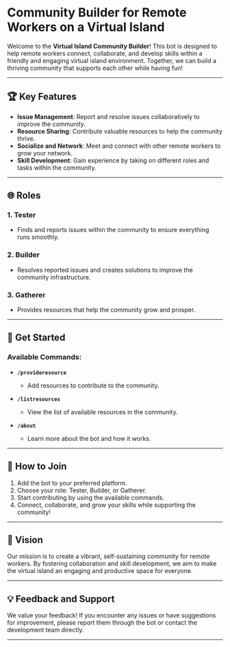 # Community Builder for Remote Workers on a Virtual Island

Welcome to the **Virtual Island Community Builder**! This bot is designed to help remote workers connect, collaborate, and develop skills within a friendly and engaging virtual island environment. Together, we can build a thriving community that supports each other while having fun!

---

## 🏆 Key Features

- **Issue Management**: Report and resolve issues collaboratively to improve the community.
- **Resource Sharing**: Contribute valuable resources to help the community thrive.
- **Socialize and Network**: Meet and connect with other remote workers to grow your network.
- **Skill Development**: Gain experience by taking on different roles and tasks within the community.

---

## 🌐 Roles

### 1. **Tester**
- Finds and reports issues within the community to ensure everything runs smoothly.

### 2. **Builder**
- Resolves reported issues and creates solutions to improve the community infrastructure.

### 3. **Gatherer**
- Provides resources that help the community grow and prosper.

---

## 📌 Get Started

### Available Commands:

- **`/provideresource`**
  - Add resources to contribute to the community.

- **`/listresources`**
  - View the list of available resources in the community.

- **`/about`**
  - Learn more about the bot and how it works.

---

## 🤝 How to Join

1. Add the bot to your preferred platform.
2. Choose your role: Tester, Builder, or Gatherer.
3. Start contributing by using the available commands.
4. Connect, collaborate, and grow your skills while supporting the community!

---

## 🎯 Vision

Our mission is to create a vibrant, self-sustaining community for remote workers. By fostering collaboration and skill development, we aim to make the virtual island an engaging and productive space for everyone.

---

## 💡 Feedback and Support

We value your feedback! If you encounter any issues or have suggestions for improvement, please report them through the bot or contact the development team directly.

---


